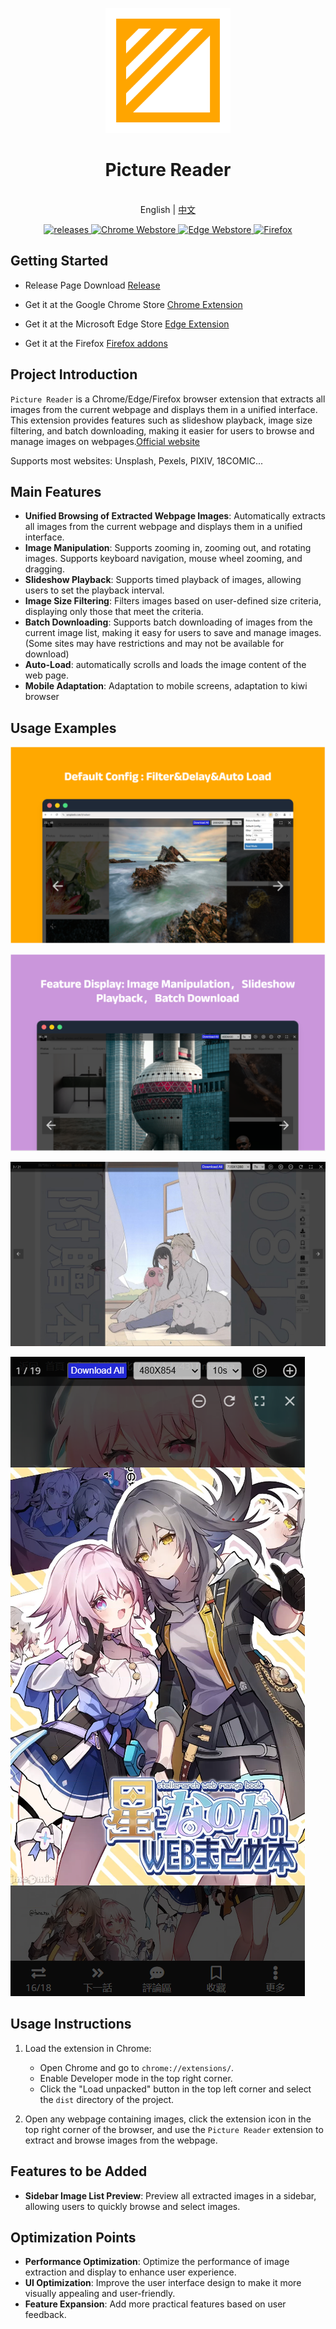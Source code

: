 <p align="center">
  <a href="https://github.com/kakuuuu/picture-reader">
    <img src="./images/logo.svg" alt="Picture Reader - Unleash Read Experience" width="200">
  </a>
  <br>
  <h1 align="center">Picture Reader</h1>
  <p align="center">
    <br> English | <a href="README.zh-CN.md">中文</a>
   </p>
  <p align="center">
  <a href="https://github.com/kakuuuu/picture-reader/releases">
    <img alt="releases" src="https://img.shields.io/github/v/release/kakuuuu/picture-reader" />
  </a>
  <a href="https://chromewebstore.google.com/detail/picture-reader/beljcmkgfgeegijofiokcoalfbappfen">
    <img alt="Chrome Webstore" src="https://img.shields.io/chrome-web-store/v/beljcmkgfgeegijofiokcoalfbappfen?style=flat&logo=chromewebstore&logoColor=white&color=%2334A853" />
  </a>
  <a href="https://microsoftedge.microsoft.com/addons/detail/picture-reader/ejbbhhcdffiocibipjepabjbpejplooh">
    <img alt="Edge Webstore" src="https://img.shields.io/chrome-web-store/v/beljcmkgfgeegijofiokcoalfbappfen?style=flat&label=Microsoft Edge Store&logoColor=white&color=%239254de" />
  </a>
   <a href="https://addons.mozilla.org/firefox/addon/picture-reader/">
    <img alt="Firefox" src="https://img.shields.io/amo/v/picture-reader?style=flat&label=Firefox Store&logoColor=white&color=%23fec13a" />
  </a>

  
  </p>
</p>

## Getting Started

- Release Page Download [Release](https://github.com/kakuuuu/picture-reader/releases)

- Get it at the Google Chrome Store [Chrome Extension](https://chromewebstore.google.com/detail/picture-reader/beljcmkgfgeegijofiokcoalfbappfen)

- Get it at the Microsoft Edge Store [Edge Extension](https://microsoftedge.microsoft.com/addons/detail/picture-reader/ejbbhhcdffiocibipjepabjbpejplooh)

- Get it at the Firefox  [Firefox addons](https://addons.mozilla.org/firefox/addon/picture-reader/)

## Project Introduction

`Picture Reader` is a Chrome/Edge/Firefox browser extension that extracts all images from the current webpage and displays them in a unified interface. This extension provides features such as slideshow playback, image size filtering, and batch downloading, making it easier for users to browse and manage images on webpages.[Official website](https://picture-reader-web.vercel.app/en/)

Supports most websites: Unsplash, Pexels, PIXIV, 18COMIC...

## Main Features

- **Unified Browsing of Extracted Webpage Images**: Automatically extracts all images from the current webpage and displays them in a unified interface.
- **Image Manipulation**: Supports zooming in, zooming out, and rotating images. Supports keyboard navigation, mouse wheel zooming, and dragging.
- **Slideshow Playback**: Supports timed playback of images, allowing users to set the playback interval.
- **Image Size Filtering**: Filters images based on user-defined size criteria, displaying only those that meet the criteria.
- **Batch Downloading**: Supports batch downloading of images from the current image list, making it easy for users to save and manage images. (Some sites may have restrictions and may not be available for download)
- **Auto-Load**: automatically scrolls and loads the image content of the web page.
- **Mobile Adaptation**: Adaptation to mobile screens, adaptation to kiwi browser

## Usage Examples

![Example 1](./images/example1.png)

![Example 2](./images/example2.jpg)

![Example 3](./images/example3.jpg)

![Example 4](./images/example4.png)

## Usage Instructions

1. Load the extension in Chrome:

   - Open Chrome and go to `chrome://extensions/`.
   - Enable Developer mode in the top right corner.
   - Click the "Load unpacked" button in the top left corner and select the `dist` directory of the project.

2. Open any webpage containing images, click the extension icon in the top right corner of the browser, and use the `Picture Reader` extension to extract and browse images from the webpage.

## Features to be Added

- **Sidebar Image List Preview**: Preview all extracted images in a sidebar, allowing users to quickly browse and select images.

## Optimization Points

- **Performance Optimization**: Optimize the performance of image extraction and display to enhance user experience.
- **UI Optimization**: Improve the user interface design to make it more visually appealing and user-friendly.
- **Feature Expansion**: Add more practical features based on user feedback.
